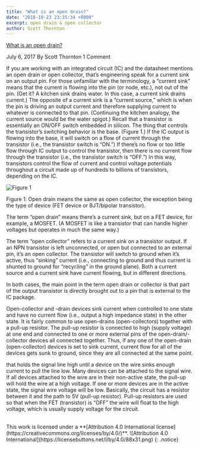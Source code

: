```yaml
---
title: "What is an open drain?"
date: "2018-10-23 23:35:34 +0800"
excerpt: open drain & open collector
author: Scott Thornton 
---
```


[What is an open drain?](https://www.microcontrollertips.com/what-is-an-open-drain-faq/)

July 6, 2017 By Scott Thornton 1 Comment

If you are working with an integrated circuit (IC) and the datasheet mentions an open drain or open collector, that’s engineering speak for a current sink on an output pin. For those unfamiliar with the terminology, a “current sink” means that the current is flowing into the pin (or node, etc.), not out of the pin. (Get it? A kitchen sink drains water. In this case, a current sink drains current.) The opposite of a current sink is a “current source,” which is when the pin is driving an output current and therefore supplying current to whatever is connected to that pin. (Continuing the kitchen analogy, the current source would be the water spigot.) Recall that a transistor is essentially an ON/OFF switch embedded in silicon. The thing that controls the transistor’s switching behavior is the base. (Figure 1.)  If the IC output is flowing into the base, it will switch on a flow of current through the transistor (i.e., the transistor switch is “ON.”) If there’s no flow or too little flow through IC output to control the transistor, then there is no current flow through the transistor (i.e., the transistor switch is “OFF.”) In this way, transistors control the flow of current and control voltage potentials throughout a circuit made up of hundreds to billions of transistors, depending on the IC.

![Figure 1](https://rh6stzxdcl1wf9gj1fkj14uc-wpengine.netdna-ssl.com/wp-content/uploads/2017/07/Open-vs-Drain-Collector.png)

Figure 1: Open drain means the same as open collector, the exception being the type of device (FET device or BJT/bipolar transistor).

The term “open drain” means there’s a current sink, but on a FET device, for example, a MOSFET. (A MOSFET is like a transistor that can handle higher voltages but operates in much the same way.)

The term “open collector” refers to a current sink on a transistor output. If an NPN transistor is left unconnected, or open but connected to an external pin, it’s an open collector. The transistor will switch to ground when it’s active, thus “sinking” current (i.e., connecting to ground and thus current is shunted to ground for “recycling” in the ground plane). Both a current source and a current sink have current flowing, but in different directions.

In both cases, the main point in the term open drain or collector is that part of the output transistor is directly brought out to a pin that is external to the IC package.

Open-collector and -drain devices sink current when controlled to one state and have no current flow (i.e., output a high impedance state) in the other state. It is fairly common to use open-drains (open-collectors) together with a pull-up resistor. The pull-up resistor is connected to high (supply voltage) at one end and connected to one or more external pins of the open-drain/-collector devices all connected together. Thus, if any one of the open-drain (open-collector) devices is set to sink current, current flow for all of the devices gets sunk to ground, since they are all connected at the same point.

that holds the signal line high until a device on the wire sinks enough current to pull the line low. Many devices can be attached to the signal wire. If all devices attached to the wire are in their non-active state, the pull-up will hold the wire at a high voltage. If one or more devices are in the active state, the signal wire voltage will be low. Basically, the circuit has a resistor between it and the path to 5V (pull-up resistor).  Pull-up resistors are used so that when the FET (transistor) is “OFF” the wire will float to the high voltage, which is usually supply voltage for the circuit.

<br>
This work is licensed under a **[Attribution 4.0 International license](https://creativecommons.org/licenses/by/4.0/)**. ![Attribution 4.0 International](https://licensebuttons.net/l/by/4.0/88x31.png)
{: .notice}


